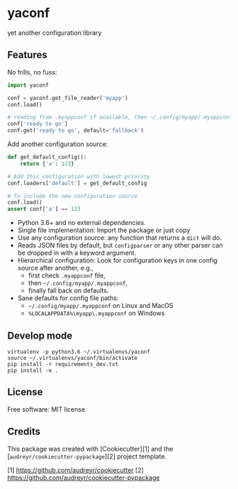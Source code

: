 # yaconf

yet another configuration library

## Features

No frills, no fuss:

```python
import yaconf

conf = yaconf.get_file_reader('myapp')
conf.load()

# reading from .myappconf if available, then ~/.config/myapp/.myappconf
conf['ready to go']
conf.get('ready to go', default='fallback')
```

Add another configuration source:

```python
def get_default_config():
    return {'a': 123}

# Add this configuration with lowest priority
conf.loaders['default'] = get_default_config

# To include the new configuration source
conf.load()
assert conf['a'] == 123

```

* Python 3.6+ and no external dependencies.
* Single file implementation: Import the package or just copy
* Use any configuration source: any function that returns a `dict` will do.
* Reads JSON files by default, but `configparser` or any other parser can be dropped in with a keyword argument.
* Hierarchical configuration: Look for configuration keys in one config source after another, e.g.,
    - first check `.myappconf` file,
    - then `~/.config/myapp/.myappconf`,
    - finally fall back on defaults.
* Sane defaults for config file paths:
    - `~/.config/myapp/.myappconf` on Linux and MacOS
    - `%LOCALAPPDATA%\myapp\.myappconf` on Windows


## Develop mode

```
virtualenv -p python3.6 ~/.virtualenvs/yaconf
source ~/.virtualenvs/yaconf/bin/activate
pip install -r requirements_dev.txt
pip install -e .
```

## License

Free software: MIT license

## Credits

This package was created with [Cookiecutter][1] and the [`audreyr/cookiecutter-pypackage`][2] project template.

[1] https://github.com/audreyr/cookiecutter
[2] https://github.com/audreyr/cookiecutter-pypackage

